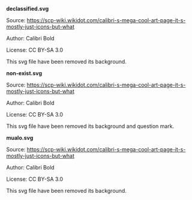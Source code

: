 **declassified.svg**

Source: https://scp-wiki.wikidot.com/calibri-s-mega-cool-art-page-it-s-mostly-just-icons-but-what

Author: Calibri Bold

License: CC BY-SA 3.0

This svg file have been removed its background.


**non-exist.svg**

Source: https://scp-wiki.wikidot.com/calibri-s-mega-cool-art-page-it-s-mostly-just-icons-but-what

Author: Calibri Bold

License: CC BY-SA 3.0

This svg file have been removed its background and question mark.

**mualo.svg**

Source: https://scp-wiki.wikidot.com/calibri-s-mega-cool-art-page-it-s-mostly-just-icons-but-what

Author: Calibri Bold

License: CC BY-SA 3.0

This svg file have been removed its background.


